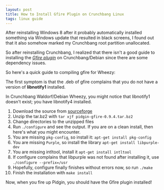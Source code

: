 ```yaml
---
layout: post
title: How to Install Gfire Plugin on Crunchbang Linux
tags: linux guide
---
```


After reinstalling Windows 8 after it probably automatically installed something via Windows update that resulted in black screens, I found out that it also somehow marked my Crunchbang root partition unallocated.

So after reinstalling Crunchbang, I realized that there isn't a good guide to installing the [*Gfire plugin*][1] on Crunchbang/Debian since there are some dependency issues.

So here's a quick guide to compiling gfire for Wheezy:

The first symptom is that the .deb of gfire complains that you do not have a version of **libnotify1** installed.  

In Crunchbang Waldorf/Debian Wheezy, you might notice that libnotify1 doesn't exist; you have libnotify4 installed.

1. Download the source from [sourceforge][2]
2. Unzip the tar.bz2 with
`tar xjf pidgin-gfire-0.9.4.tar.bz2`
3. Change directories to the unzipped files
4. Run 
`./configure`
 and see the output.  If you are on a clean install, then here's what you might encounter.
5. You are missing `pkg-config`, so install it: `apt-get install pkg-config`
6. You are missing `Purple`, so install the library `apt-get install libpurple-dev`
7. You are missing intltool, install it `apt-get install intltool`
8. If configure complains that libpurple was not found after installing it, use `./configure --prefix=/usr` 
9. Hopefully, configure finally finishes without errors now, so run `./make`
10. Finish the installation with `make install`

Now, when you fire up Pidgin, you should have the Gfire plugin installed!

[1]:gfireproject.org
[2]:http://sourceforge.net/projects/gfire/files/gfire/gfire-0.9.4/pidgin-gfire-0.9.4.tar.bz2/download
